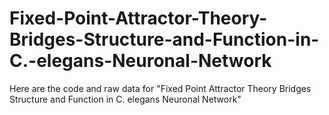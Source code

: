 # Fixed-Point-Attractor-Theory-Bridges-Structure-and-Function-in-C.-elegans-Neuronal-Network
Here are the code and raw data for "Fixed Point Attractor Theory Bridges Structure and Function in C. elegans Neuronal Network"
